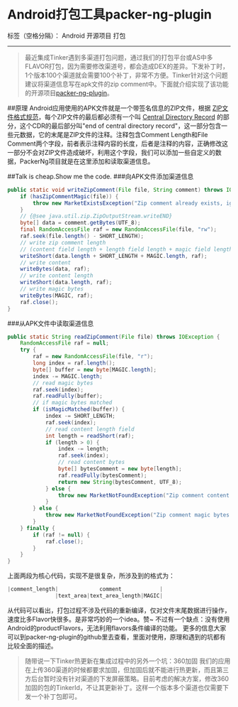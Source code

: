 ﻿# Android打包工具packer-ng-plugin

标签（空格分隔）： Android 开源项目 打包

---

>最近集成Tinker遇到多渠道打包问题，通过我们的打包平台或AS中多FLAVOR打包，因为需要修改渠道号，都会造成DEX的差异。下发补丁时，1个版本100个渠道就会需要100个补丁，非常不方便。Tinker针对这个问题建议将渠道信息写在apk文件的zip comment中。下面就介绍实现了该功能的开源项目[packer-ng-plugin](https://github.com/mcxiaoke/packer-ng-plugin)。

##原理
Android应用使用的APK文件就是一个带签名信息的ZIP文件，根据 [ZIP文件格式规范](https://pkware.cachefly.net/webdocs/casestudies/APPNOTE.TXT)，每个ZIP文件的最后都必须有一个叫 [Central Directory Record](https://users.cs.jmu.edu/buchhofp/forensics/formats/pkzip.html) 的部分，这个CDR的最后部分叫"end of central directory record"，这一部分包含一些元数据，它的末尾是ZIP文件的注释。注释包含Comment Length和File Comment两个字段，前者表示注释内容的长度，后者是注释的内容，正确修改这一部分不会对ZIP文件造成破坏，利用这个字段，我们可以添加一些自定义的数据，PackerNg项目就是在这里添加和读取渠道信息。

##Talk is cheap.Show me the code.
###向APK文件添加渠道信息
```java
public static void writeZipComment(File file, String comment) throws IOException {
    if (hasZipCommentMagic(file)) {
        throw new MarketExistsException("Zip comment already exists, ignore.");
    }
    // {@see java.util.zip.ZipOutputStream.writeEND}
    byte[] data = comment.getBytes(UTF_8);
    final RandomAccessFile raf = new RandomAccessFile(file, "rw");
    raf.seek(file.length() - SHORT_LENGTH);
    // write zip comment length
    // (content field length + length field length + magic field length)
    writeShort(data.length + SHORT_LENGTH + MAGIC.length, raf);
    // write content
    writeBytes(data, raf);
    // write content length
    writeShort(data.length, raf);
    // write magic bytes
    writeBytes(MAGIC, raf);
    raf.close();
}
```

###从APK文件中读取渠道信息
```java
public static String readZipComment(File file) throws IOException {
    RandomAccessFile raf = null;
    try {
        raf = new RandomAccessFile(file, "r");
        long index = raf.length();
        byte[] buffer = new byte[MAGIC.length];
        index -= MAGIC.length;
        // read magic bytes
        raf.seek(index);
        raf.readFully(buffer);
        // if magic bytes matched
        if (isMagicMatched(buffer)) {
            index -= SHORT_LENGTH;
            raf.seek(index);
            // read content length field
            int length = readShort(raf);
            if (length > 0) {
                index -= length;
                raf.seek(index);
                // read content bytes
                byte[] bytesComment = new byte[length];
                raf.readFully(bytesComment);
                return new String(bytesComment, UTF_8);
            } else {
                throw new MarketNotFoundException("Zip comment content not found");
            }
        } else {
            throw new MarketNotFoundException("Zip comment magic bytes not found");
        }
    } finally {
        if (raf != null) {
            raf.close();
        }
    }
}
```
上面两段为核心代码，实现不是很复杂，所涉及到的格式为：
```java
|comment_length|             comment            |
               |text_area|text_area_length|MAGIC|
```

从代码可以看出，打包过程不涉及代码的重新编译，仅对文件末尾数据进行操作，速度比多Flavor快很多。是非常巧妙的一个idea。赞~
不过有一个缺点：没有使用Android的productFlavors，无法利用flavors条件编译的功能。
更多的信息大家可以到packer-ng-plugin的github里去查看，里面对使用，原理和遇到的坑都有比较全面的描述。

>随带说一下Tinker热更新在集成过程中的另外一个坑：360加固
我们的应用在上传360渠道的时候都要求加固，但加固后就不能进行热更新，而且第三方后台暂时没有针对渠道的下发屏蔽策略。目前考虑的解决方案，修改360加固的包的TinkerId，不让其更新补丁。这样一个版本多个渠道也仅需要下发一个补丁包即可。